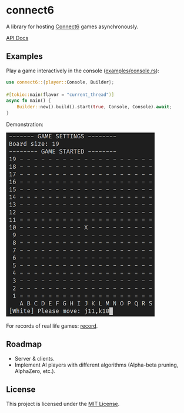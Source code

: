# connect6

A library for hosting [Connect6] games asynchronously.

[API Docs](https://yescallop.cn/connect6/connect6)

[Connect6]: https://en.wikipedia.org/wiki/Connect6

## Examples

Play a game interactively in the console ([examples/console.rs]([/examples/console.rs])):

```rust
use connect6::{player::Console, Builder};

#[tokio::main(flavor = "current_thread")]
async fn main() {
    Builder::new().build().start(true, Console, Console).await;
}
```

Demonstration:

![Demonstration](/assets//console.png)

For records of real life games: [record](/record).

## Roadmap

- Server & clients.
- Implement AI players with different algorithms (Alpha-beta pruning, AlphaZero, etc.).

## License

This project is licensed under the [MIT License](/LICENSE).
